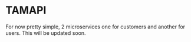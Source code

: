 # TAMAPI

For now pretty simple, 2 microservices one for customers and another for users. This will be updated soon.
